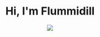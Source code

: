<div align="center">
  <h1>Hi, I'm Flummidill</h1>

  <a href="https://github.com/Flummidill?tab=repositories">
    <img src="https://github-readme-streak-stats.herokuapp.com/?user=flummidill">
  </a>
</div>
